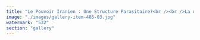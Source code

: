 ```yaml
---
title: "Le Pouvoir Iranien : Une Structure Parasitaire?<br /><br />La notion de vermine, dans son sens biologique, renvoie à un organisme qui prospère aux dépens d’un écosystème, prélevant des ressources sans contribuer à son équilibre. Lorsqu’on applique cette métaphore à une entité politique, on s’interroge sur sa capacité à produire une dynamique de fluidité et de recalibration ou, au contraire, à s’accrocher aux structures existantes pour en extraire force et maintien.<br /><br />Dans le cas du pouvoir iranien, plusieurs éléments suggèrent une forme de parasitisme systémique :<br /><br />- Exploitation des ressources sans redistribution harmonieuse<br />Le pouvoir contrôle une grande partie des richesses nationales, notamment via les revenus pétroliers et industriels, mais les mécanismes de redistribution restent opaques et concentrés dans des cercles restreints.<br /><br />- Répression comme outil de préservation du système<br />La survie du régime repose largement sur une surveillance systématique, l’élimination des opposants et la restriction des libertés civiles. Comme un parasite qui s’accroche à son hôte, le pouvoir semble résister à toute mutation qui menacerait son emprise.<br /><br />- Manipulation idéologique et synchronisation forcée<br />En modelant un discours nationaliste et religieux étroit, le régime force la population à suivre un cadre idéologique rigide, empêchant l’émergence de modèles alternatifs. La fluidité du système est freinée, empêchant tout recalibrage spontané.<br /><br />La véritable question est donc : un système politique peut-il survivre longtemps sous une forme parasitaire, ou finit-il toujours par s’effondrer sous son propre poids?<br /><br />La dynamique actuelle montre une oscillation entre résistance et fragmentation, où l’appareil du pouvoir tente de se solidifier, tandis que la société cherche des issues de synchronisation et de fluidité. L’histoire démontre que lorsque les structures deviennent trop rigides, elles finissent par se briser."
image: "./images/gallery-item-485-03.jpg"
watermark: "532"
section: "gallery"
---
```

